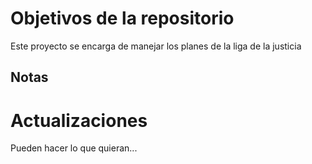 # Objetivos de la repositorio

Este proyecto se encarga de manejar los planes de la liga de la justicia


## Notas

# Actualizaciones

Pueden hacer lo que quieran...
